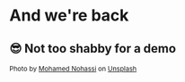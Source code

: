 # And we're back

## 😎 Not too shabby for a demo

<small>Photo by <a href="https://unsplash.com/@coopery?utm_source=unsplash&utm_medium=referral&utm_content=creditCopyText">Mohamed Nohassi</a> on <a href="https://unsplash.com/s/photos/relief?utm_source=unsplash&utm_medium=referral&utm_content=creditCopyText">Unsplash</a></small>
